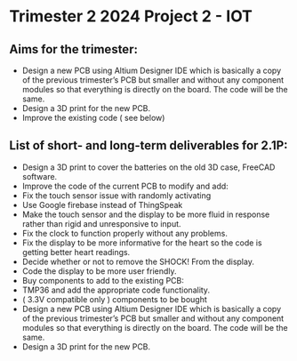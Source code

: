 # Trimester 2 2024 Project 2 - IOT

## Aims for the trimester:  
- Design a new PCB using Altium Designer IDE which is basically a copy of the previous trimester’s PCB but smaller and without any component modules so that everything is directly on the board. The code will be the same. 
- Design a 3D print for the new PCB. 
- Improve the existing code ( see below) 

 

## List of short- and long-term deliverables for 2.1P: 

 - Design a 3D print to cover the batteries on the old 3D case, FreeCAD software. 
 - Improve the code of the current PCB to modify and add: 
 - Fix the touch sensor issue with randomly activating 
 - Use Google firebase instead of ThingSpeak 
 - Make the touch sensor and the display to be more fluid in response rather than rigid and unresponsive to input. 
 - Fix the clock to function properly without any problems. 
 - Fix the display to be more informative for the heart so the code is getting better heart readings. 
 - Decide whether or not to remove the SHOCK! From the display. 
 - Code the display to be more user friendly. 
 - Buy components to add to the existing PCB: 
 - TMP36 and add the appropriate code functionality. 
 - ( 3.3V compatible only ) components to be bought 
 - Design a new PCB using Altium Designer IDE which is basically a copy of the previous trimester’s PCB but smaller and without any component modules so that everything is directly on the board. The code will be the same. 
 - Design a 3D print for the new PCB. 

 

 